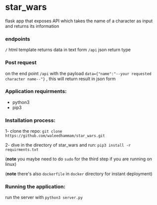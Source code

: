 # star_wars
flask app that exposes API which takes the name of a character as input and returns its information

### endpoints
`/` html template returns data in text form
`/api` json return type 

### Post request
on the end point `/api` with the payload `data={"name":"--your requested character name--"}` , this will return result in json form

### Application requirments:
- python3
- pip3

### Installation process:
1- clone the repo:
`git clone https://github.com/waleedhammam/star_wars.git`

2- dive in the directory of star_wars and run:
`pip3 install -r requirments.txt`

(**note** you maybe need to do `sudo` for the third step if you are running on linux)

(**note** there's also `dockerfile` in `docker` directory for instant deployment)

### Running the application:
run the server with
`python3 server.py`
